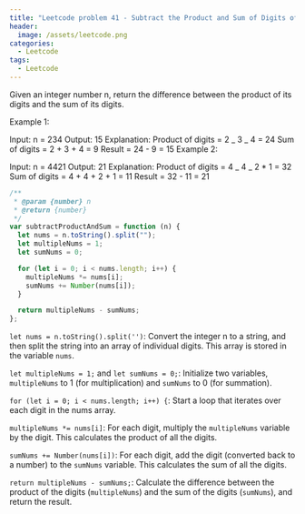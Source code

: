 ```yaml
---
title: "Leetcode problem 41 - Subtract the Product and Sum of Digits of an Integer"
header:
  image: /assets/leetcode.png
categories:
  - Leetcode
tags:
  - Leetcode
---
```


Given an integer number n, return the difference between the product of its digits and the sum of its digits.

Example 1:

Input: n = 234
Output: 15
Explanation:
Product of digits = 2 _ 3 _ 4 = 24
Sum of digits = 2 + 3 + 4 = 9
Result = 24 - 9 = 15
Example 2:

Input: n = 4421
Output: 21
Explanation:
Product of digits = 4 _ 4 _ 2 \* 1 = 32
Sum of digits = 4 + 4 + 2 + 1 = 11
Result = 32 - 11 = 21

```js
/**
 * @param {number} n
 * @return {number}
 */
var subtractProductAndSum = function (n) {
  let nums = n.toString().split("");
  let multipleNums = 1;
  let sumNums = 0;

  for (let i = 0; i < nums.length; i++) {
    multipleNums *= nums[i];
    sumNums += Number(nums[i]);
  }

  return multipleNums - sumNums;
};
```

`let nums = n.toString().split('')`: Convert the integer n to a string, and then split the string into an array of individual digits. This array is stored in the variable `nums`.

`let multipleNums = 1;` and `let sumNums = 0;`: Initialize two variables, `multipleNums` to 1 (for multiplication) and `sumNums` to 0 (for summation).

`for (let i = 0; i < nums.length; i++) {`: Start a loop that iterates over each digit in the nums array.

`multipleNums *= nums[i]`: For each digit, multiply the `multipleNums` variable by the digit. This calculates the product of all the digits.

`sumNums += Number(nums[i])`: For each digit, add the digit (converted back to a number) to the `sumNums` variable. This calculates the sum of all the digits.

`return multipleNums - sumNums;`: Calculate the difference between the product of the digits (`multipleNums`) and the sum of the digits (`sumNums`), and return the result.

